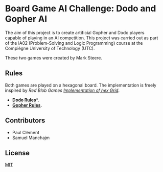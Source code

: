 # Board Game AI Challenge: Dodo and Gopher AI

The aim of this project is to create artificial Gopher and Dodo players capable of playing in an AI competition. 
This project was carried out as part of the IA02 (Problem-Solving and Logic Programming) course at the Compiègne University of Technology (UTC).

These two games were created by Mark Steere.

## Rules 
Both games are played on a hexagonal board. The implementation is freely inspired by *Red Blob Games [Implementation of hex Grid](https://www.redblobgames.com/grids/hexagons/)*.

* **[Dodo Rules](https://www.redblobgames.com/grids/hexagons/)***.
* **[Gopher Rules](https://www.marksteeregames.com/Dodo_rules.pdf)**.

## Contributors
* Paul Clément
* Samuel Manchajm

## License
[MIT](https://choosealicense.com/licenses/mit/)
